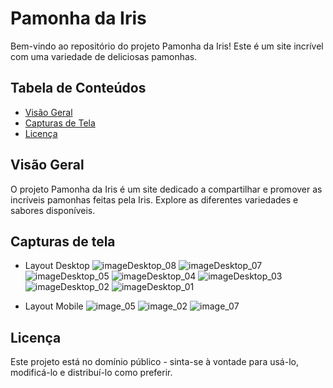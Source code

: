 # Pamonha da Iris

Bem-vindo ao repositório do projeto Pamonha da Iris! Este é um site incrível com uma variedade de deliciosas pamonhas.

## Tabela de Conteúdos

- [Visão Geral](#visão-geral)
- [Capturas de Tela](#capturas-de-tela)
- [Licença](#licença)

## Visão Geral

O projeto Pamonha da Iris é um site dedicado a compartilhar e promover as incríveis pamonhas feitas pela Iris. Explore as diferentes variedades e sabores disponíveis.


## Capturas de tela
- Layout Desktop
  ![imageDesktop_08](https://github.com/duodevssp/pamonha-da-iris/assets/153000935/6436b64a-eb99-4b73-afe8-b5699c3e0842)
  ![imageDesktop_07](https://github.com/duodevssp/pamonha-da-iris/assets/153000935/4f103938-ed6f-4904-b282-ba8c9896a755)
  ![imageDesktop_05](https://github.com/duodevssp/pamonha-da-iris/assets/153000935/03783018-f07c-440a-a6bd-a048ef9ff5f4)
  ![imageDesktop_04](https://github.com/duodevssp/pamonha-da-iris/assets/153000935/a93f8384-24a9-4aee-80e3-be06c6a2082a)
  ![imageDesktop_03](https://github.com/duodevssp/pamonha-da-iris/assets/153000935/496daac6-2dfa-48e7-98a6-8f9b5c809a2c)
  ![imageDesktop_02](https://github.com/duodevssp/pamonha-da-iris/assets/153000935/6ccc5382-1687-4ba5-abb3-cca03746d245)
  ![imageDesktop_01](https://github.com/duodevssp/pamonha-da-iris/assets/153000935/498dda82-8f78-4120-8d2f-38de38331551)



- Layout Mobile
  ![image_05](https://github.com/duodevssp/pamonha-da-iris/assets/153000935/1cb7845c-c848-45bb-9b44-084e4b6ac0bf)
  ![image_02](https://github.com/duodevssp/pamonha-da-iris/assets/153000935/98d9b433-ddf4-4a78-93c2-5a9f423e52fc)
  ![image_07](https://github.com/duodevssp/pamonha-da-iris/assets/153000935/8800c549-70b0-465c-8e72-e47418c6c3c6)



## Licença

Este projeto está no domínio público - sinta-se à vontade para usá-lo, modificá-lo e distribuí-lo como preferir.
